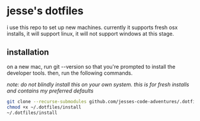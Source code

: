 # jesse's dotfiles

i use this repo to set up new machines. currently it supports fresh osx installs, it will support linux, it will not support windows at this stage.

## installation

on a new mac, run git --version so that you're prompted to install the developer tools. then, run the following commands.

_note: do not blindly install this on your own system. this is for fresh installs and contains my preferred defaults_

```bash
git clone --recurse-submodules github.com/jesses-code-adventures/.dotfiles ~/.dotfiles
chmod +x ~/.dotfiles/install
~/.dotfiles/install
```
